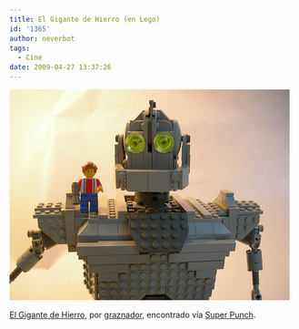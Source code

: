 ```yaml
---
title: El Gigante de Hierro (en Lego)
id: '1365'
author: neverbot
tags:
  - Cine
date: 2009-04-27 13:37:26
---
```


![El Gigante de Hierro (en Lego)](./el-gigante-de-hierro-en-lego/iron-giant-en-lego.png "El Gigante de Hierro (en Lego)")

[El Gigante de Hierro](http://www.imdb.com/title/tt0129167/), por [graznador](http://www.flickr.com/photos/graznador/363250859/), encontrado vía [Super Punch](http://superpunch.blogspot.com/2008/05/iron-giant-made-out-of-lego.html).